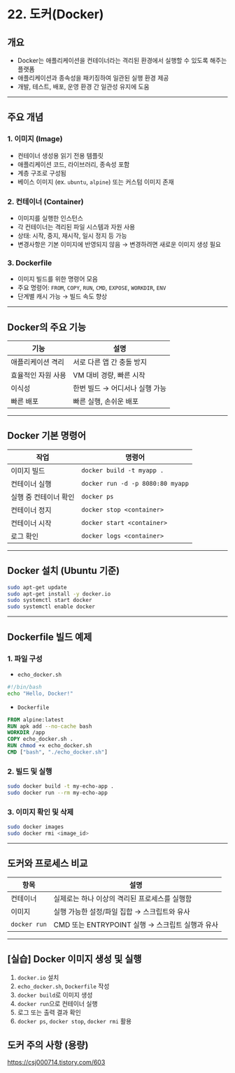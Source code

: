 # 22. 도커(Docker)

## 개요

* Docker는 애플리케이션을 컨테이너라는 격리된 환경에서 실행할 수 있도록 해주는 플랫폼
* 애플리케이션과 종속성을 패키징하여 일관된 실행 환경 제공
* 개발, 테스트, 배포, 운영 환경 간 일관성 유지에 도움

---

## 주요 개념

### 1. 이미지 (Image)

* 컨테이너 생성용 읽기 전용 템플릿
* 애플리케이션 코드, 라이브러리, 종속성 포함
* 계층 구조로 구성됨
* 베이스 이미지 (ex. `ubuntu`, `alpine`) 또는 커스텀 이미지 존재

### 2. 컨테이너 (Container)

* 이미지를 실행한 인스턴스
* 각 컨테이너는 격리된 파일 시스템과 자원 사용
* 상태: 시작, 중지, 재시작, 일시 정지 등 가능
* 변경사항은 기본 이미지에 반영되지 않음 → 변경하려면 새로운 이미지 생성 필요

### 3. Dockerfile

* 이미지 빌드를 위한 명령어 모음
* 주요 명령어: `FROM`, `COPY`, `RUN`, `CMD`, `EXPOSE`, `WORKDIR`, `ENV`
* 단계별 캐시 가능 → 빌드 속도 향상

---

## Docker의 주요 기능

| 기능         | 설명                 |
| ---------- | ------------------ |
| 애플리케이션 격리  | 서로 다른 앱 간 충돌 방지    |
| 효율적인 자원 사용 | VM 대비 경량, 빠른 시작    |
| 이식성        | 한번 빌드 → 어디서나 실행 가능 |
| 빠른 배포      | 빠른 실행, 손쉬운 배포      |

---

## Docker 기본 명령어

| 작업           | 명령어                              |
| ------------ | -------------------------------- |
| 이미지 빌드       | `docker build -t myapp .`        |
| 컨테이너 실행      | `docker run -d -p 8080:80 myapp` |
| 실행 중 컨테이너 확인 | `docker ps`                      |
| 컨테이너 정지      | `docker stop <container>`        |
| 컨테이너 시작      | `docker start <container>`       |
| 로그 확인        | `docker logs <container>`        |

---

## Docker 설치 (Ubuntu 기준)

```bash
sudo apt-get update
sudo apt-get install -y docker.io
sudo systemctl start docker
sudo systemctl enable docker
```

---

## Dockerfile 빌드 예제

### 1. 파일 구성

* `echo_docker.sh`

```bash
#!/bin/bash
echo "Hello, Docker!"
```

* `Dockerfile`

```Dockerfile
FROM alpine:latest
RUN apk add --no-cache bash
WORKDIR /app
COPY echo_docker.sh .
RUN chmod +x echo_docker.sh
CMD ["bash", "./echo_docker.sh"]
```

### 2. 빌드 및 실행

```bash
sudo docker build -t my-echo-app .
sudo docker run --rm my-echo-app
```

### 3. 이미지 확인 및 삭제

```bash
sudo docker images
sudo docker rmi <image_id>
```

---

## 도커와 프로세스 비교

| 항목           | 설명                                 |
| ------------ | ---------------------------------- |
| 컨테이너         | 실제로는 하나 이상의 격리된 프로세스를 실행함          |
| 이미지          | 실행 가능한 설정/파일 집합 → 스크립트와 유사         |
| `docker run` | CMD 또는 ENTRYPOINT 실행 → 스크립트 실행과 유사 |

---

## \[실습] Docker 이미지 생성 및 실행

1. `docker.io` 설치
2. `echo_docker.sh`, `Dockerfile` 작성
3. `docker build`로 이미지 생성
4. `docker run`으로 컨테이너 실행
5. 로그 또는 출력 결과 확인
6. `docker ps`, `docker stop`, `docker rmi` 활용

## 도커 주의 사항 (용량)

https://csj000714.tistory.com/603